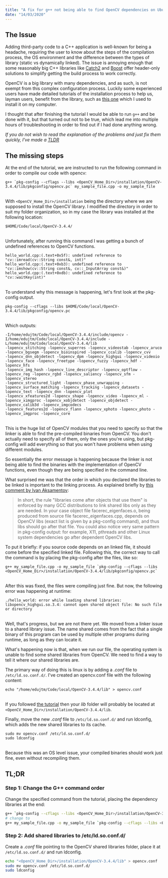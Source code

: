 ```yaml
---
title: "A fix for g++ not being able to find OpenCV dependencies on Ubuntu 18.04"
date: "14/03/2020"
---
```


## The Issue

Adding third-party code to a C++ application is well-known for being a headache, requiring the user to know about the steps of the
compilation process, the OS environment and the difference between the types of library (static vs dynamically linked). The issue is
annoying enough that some reasonably big C++ libraries like [Catch2](https://github.com/catchorg/Catch2) and [Boost](https://www.boost.org/) 
offer header-only solutions to simplify getting the build process to work correctly.

OpenCV is a big library with many dependencies, and as such, is not exempt from this complex configuration process. Luckily some experienced
 users have made detailed tutorials of the installation process to help us, layman users, benefit from the library, such as [this one](https://www.learnopencv.com/install-opencv-3-4-4-on-ubuntu-18-04/) which I used to install it on my computer.

 I thought that after finishing the tutorial I would be able to run `g++` and be done with it, but that turned out not to be true, which lead me into
 multiple hours of troubleshooting in order to find out if I had done anything wrong.

 *If you do not wish to read the explanation of the problems and just fix them quickly, I've made a [TLDR](#tldr)*

 ## The missing steps

At the end of the tutorial, we are instructed to run the following command in order to compile our code with opencv:

```bash{promptUser: edujtm}
g++ `pkg-config --cflags --libs <OpenCV_Home_Dir>/installation/OpenCV-3.4.4/lib/pkgconfig/opencv.pc` my_sample_file.cpp -o my_sample_file
```
\
With `<OpenCV_Home_Dir>/installation` being the directory where we are supposed to install the OpenCV library. I modified the directory in order to suit my
folder organization, so in my case the library was installed at the following location: 

```
$HOME/Code/local/OpenCV-3.4.4/
```
\
Unfortunately, after running this command I was getting a bunch of undefined references to OpenCV functions.

```
hello_world.cpp:(.text+0x5f): undefined reference to "cv::imread(cv::String const&, int)"
hello_world.cpp:(.text+0xb3): undefined reference to "cv::imshow(cv::String const&, cv::_InputArray const&)"
hello_world.cpp:(.text+0xdb): undefined reference to "cv::waitKey(int)"
```
\
To understand why this message is happening, let's first look at the pkg-config output.

```bash{promptUser: edujtm}
pkg-config --cflags --libs $HOME/Code/local/OpenCV-3.4.4/lib/pkgconfig/opencv.pc
```
\
Which outputs:

```
-I/home/edujtm/Code/local/OpenCV-3.4.4/include/opencv -I/home/edujtm/Code/local/OpenCV-3.4.4/include -L/home/edujtm/Code/local/OpenCV-3.4.4/lib 
-lopencv_stitching -lopencv_superres -lopencv_videostab -lopencv_aruco -lopencv_bgsegm -lopencv_bioinspired -lopencv_ccalib -lopencv_cvv 
-lopencv_dnn_objdetect -lopencv_dpm -lopencv_highgui -lopencv_videoio -lopencv_face -lopencv_freetype -lopencv_fuzzy -lopencv_hdf -lopencv_hfs 
-lopencv_img_hash -lopencv_line_descriptor -lopencv_optflow -lopencv_reg -lopencv_rgbd -lopencv_saliency -lopencv_sfm -lopencv_stereo 
-lopencv_structured_light -lopencv_phase_unwrapping -lopencv_surface_matching -lopencv_tracking -lopencv_datasets -lopencv_text -lopencv_dnn -lopencv_plot 
-lopencv_xfeatures2d -lopencv_shape -lopencv_video -lopencv_ml -lopencv_ximgproc -lopencv_xobjdetect -lopencv_objdetect -lopencv_calib3d -lopencv_imgcodecs 
-lopencv_features2d -lopencv_flann -lopencv_xphoto -lopencv_photo -lopencv_imgproc -lopencv_core
```
\
This is the huge list of OpenCV modules that you need to specify so that the linker is able to find the pre-compiled binaries from OpenCV. You don't actually need to specify all of them, only the ones you're using, but pkg-config will add everything so that you won't have problems when using different modules.

So essentially the error message is happening because the linker is not being able to find the binaries with the implementation of OpenCV functions, even though they are being specified in the command line.

What surprised me was that the order in which you declared the libraries to be linked is important to the linking process. As explained briefly by [this comment by Ivan Aksamentov](https://stackoverflow.com/questions/31634757/how-to-correct-undefined-reference-error-in-compiling-opencv/31635489#31635489):

> In short, the rule "libraries come after objects that use them" is enforced by many GCC distributions to link shared libs only as they are needed. In your case object file facerec_eigenfaces.o, being produced from source file facerec_eigenfaces.cpp, depends on OpenCV libs (exact list is given by a pkg-config command), and thus libs should go after that file. You could also notice very same pattern in pkg-config output: for example, X11, pthreads and other Linux system dependencies go after dependent OpenCV libs.

To put it briefly: if you source code depends on an linked file, it should come before the specified linked file. Following this, the correct way to call the command is by placing the pkg-config after the files, like so:

```bash{promptUser: edujtm}
g++ my_sample_file.cpp -o my_sample_file `pkg-config --cflags --libs <OpenCV_Home_Dir>/installation/OpenCV-3.4.4/lib/pkgconfig/opencv.pc`
```
\
After this was fixed, the files were compiling just fine. But now, the following error was happening at runtime:

```
./hello_world: error while loading shared libraries: libopencv_highgui.so.3.4: cannot open shared object file: No such file or directory
```
\
Well, that's progress, but we are not there yet. We moved from a linker issue to a shared library issue. The name shared comes from the fact that a single binary of this program can be used by multiple other programs during runtime, as long as they can locate it. 

What's happening now is that, when we run our file, the operating system is unable to find some shared libraries from OpenCV. We need to find a way to tell it where our shared libraries are.

The primary way of doing this is linux is by adding a *.conf* file to `/etc/ld.so.conf.d/`. I've created an opencv.conf file with the following content:

```bash{promptUser: edujtm}
echo "/home/edujtm/Code/local/OpenCV-3.4.4/lib" > opencv.conf
```
\
If you followed [the tutorial](https://www.learnopencv.com/install-opencv-3-4-4-on-ubuntu-18-04/) then your *lib* folder will probably be located at `<OpenCV_Home_Dir>/installation/OpenCV-3.4.4/lib`. 

Finally, move the new *.conf* file to `/etc/ld.so.conf.d/` and run ldconfig, which adds the new shared libraries to its cache.

```bash{promptUser: edujtm}
sudo mv opencv.conf /etc/ld.so.conf.d/
sudo ldconfig
```
\
Because this was an OS level issue, your compiled binaries should work just fine, even without recompiling them.

## TL;DR

### Step 1: Change the G++ command order

Change the specified command from the tutorial, placing the dependency libraries at the end:

```bash
g++ `pkg-config --cflags --libs <OpenCV_Home_Dir>/installation/OpenCV-3.4.4/lib/pkgconfig/opencv.pc` my_sample_file.cpp -o my_sample_file
# change to 
g++ my_sample_file.cpp -o my_sample_file `pkg-config --cflags --libs <OpenCV_Home_Dir>/installation/OpenCV-3.4.4/lib/pkgconfig/opencv.pc`
```

### Step 2: Add shared libraries to /etc/ld.so.conf.d/

Create a *.conf* file pointing to the OpenCV shared libraries folder, place it at `/etc/ld.so.conf.d/` and run ldconfig.

```bash
echo "<OpenCV_Home_Dir>/installation/OpenCV-3.4.4/lib" > opencv.conf
sudo mv opencv.conf /etc/ld.so.conf.d/
sudo ldconfig
```
